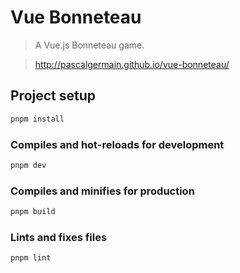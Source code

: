 # Vue Bonneteau

> A Vue.js Bonneteau game.

> http://pascalgermain.github.io/vue-bonneteau/

## Project setup
```bash
pnpm install
```

### Compiles and hot-reloads for development
```bash
pnpm dev
```

### Compiles and minifies for production
```bash
pnpm build
```

### Lints and fixes files
```bash
pnpm lint
```
